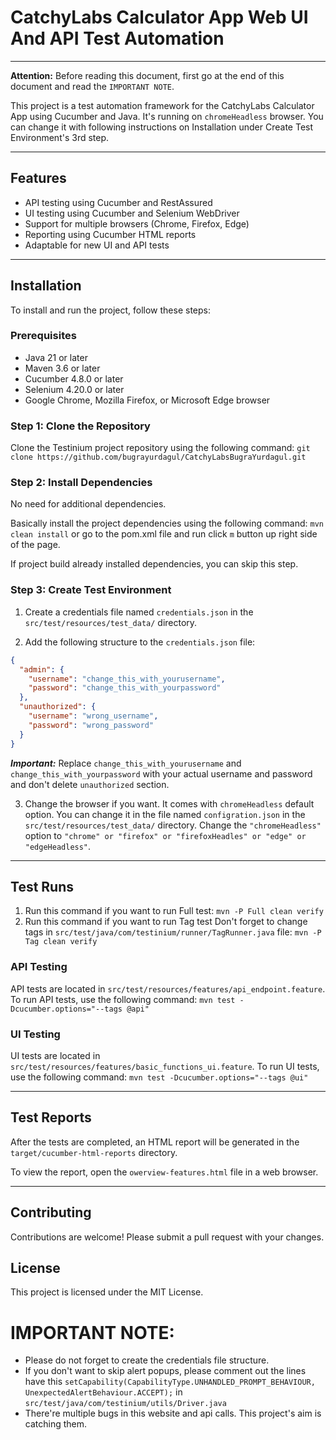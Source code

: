 # CatchyLabs Calculator App Web UI And API Test Automation

---
**Attention:** Before reading this document, first go at the end of this document and read the `IMPORTANT NOTE`.

This project is a test automation framework for the CatchyLabs Calculator App using Cucumber and Java. It's running on `chromeHeadless` browser. You can change it with following instructions on Installation under Create Test Environment's 3rd step.

---
## Features

* API testing using Cucumber and RestAssured
* UI testing using Cucumber and Selenium WebDriver
* Support for multiple browsers (Chrome, Firefox, Edge)
* Reporting using Cucumber HTML reports
* Adaptable for new UI and API tests


---
## Installation

To install and run the project, follow these steps:

### Prerequisites

* Java 21 or later
* Maven 3.6 or later
* Cucumber 4.8.0 or later
* Selenium 4.20.0 or later
* Google Chrome, Mozilla Firefox, or Microsoft Edge browser

### Step 1: Clone the Repository

Clone the Testinium project repository using the following command:
`git clone https://github.com/bugrayurdagul/CatchyLabsBugraYurdagul.git`

### Step 2: Install Dependencies

No need for additional dependencies. 

Basically install the project dependencies using the following command:
`mvn clean install` or go to the pom.xml file and run click `m` button up right side of the page.

If project build already installed dependencies, you can skip this step.

### Step 3: Create Test Environment

1. Create a credentials file named `credentials.json` in the `src/test/resources/test_data/` directory.

2. Add the following structure to the `credentials.json` file:
```json
{
  "admin": {
    "username": "change_this_with_yourusername",
    "password": "change_this_with_yourpassword"
  },
  "unauthorized": {
    "username": "wrong_username",
    "password": "wrong_password"
  }
}
```
_**Important:**_ Replace `change_this_with_yourusername` and `change_this_with_yourpassword` with your actual username and password and don't delete `unauthorized` section.

3. Change the browser if you want. It comes with `chromeHeadless` default option. You can change it in the file named `configration.json` in the `src/test/resources/test_data/` directory.
   Change the `"chromeHeadless"` option to `"chrome" or "firefox" or "firefoxHeadles" or "edge" or "edgeHeadless"`.
---
## Test Runs

1. Run this command if you want to run Full test:
`mvn -P Full clean verify`
2. Run this command if you want to run Tag test Don't forget to change tags in `src/test/java/com/testinium/runner/TagRunner.java` file:
`mvn -P Tag clean verify`

### API Testing

API tests are located in `src/test/resources/features/api_endpoint.feature`. To run API tests, use the following command:
`mvn test -Dcucumber.options="--tags @api"`


### UI Testing

UI tests are located in `src/test/resources/features/basic_functions_ui.feature`. To run UI tests, use the following command:
`mvn test -Dcucumber.options="--tags @ui"`

---

## Test Reports

After the tests are completed, an HTML report will be generated in the `target/cucumber-html-reports` directory.

To view the report, open the `owerview-features.html` file in a web browser.

---
## Contributing

Contributions are welcome! Please submit a pull request with your changes.

## License

This project is licensed under the MIT License.

# IMPORTANT NOTE:
* Please do not forget to create the credentials file structure.
* If you don't want to skip alert popups, please comment out the lines have this `setCapability(CapabilityType.UNHANDLED_PROMPT_BEHAVIOUR, UnexpectedAlertBehaviour.ACCEPT);` in `src/test/java/com/testinium/utils/Driver.java`
* There're multiple bugs in this website and api calls. This project's aim is catching them.
